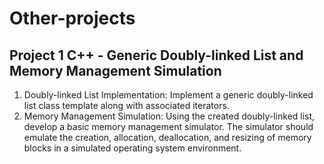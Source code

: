 # Other-projects
## Project 1 C++ - Generic Doubly-linked List and Memory Management Simulation
1. Doubly-linked List Implementation: Implement a generic doubly-linked list class template along with associated iterators.  
2. Memory Management Simulation: Using the created doubly-linked list, develop a basic memory management simulator. The simulator should emulate the creation, allocation, deallocation, and resizing of memory blocks in a simulated operating system environment.  
